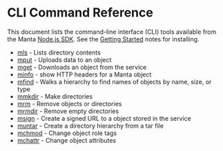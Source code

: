 # CLI Command Reference

This document lists the command-line interface (CLI) tools available from the
Manta [Node.js SDK](./sdks.md#nodejs-sdk). See the [Getting
Started](./#getting-started) notes for installing.

* [mls](https://github.com/TritonDataCenter/node-manta/blob/master/docs/man/mls.md) - Lists directory contents
* [mput](https://github.com/TritonDataCenter/node-manta/blob/master/docs/man/mput.md) - Uploads data to an object
* [mget](https://github.com/TritonDataCenter/node-manta/blob/master/docs/man/mget.md) - Downloads an object from the service
* [minfo](https://github.com/TritonDataCenter/node-manta/blob/master/docs/man/minfo.md) - show HTTP headers for a Manta object
* [mfind](https://github.com/TritonDataCenter/node-manta/blob/master/docs/man/mfind.md) - Walks a hierarchy to find names of objects by name, size, or type
* [mmkdir](https://github.com/TritonDataCenter/node-manta/blob/master/docs/man/mmkdir.md) - Make directories
* [mrm](https://github.com/TritonDataCenter/node-manta/blob/master/docs/man/mrm.md) - Remove objects or directories
* [mrmdir](https://github.com/TritonDataCenter/node-manta/blob/master/docs/man/mrmdir.md) - Remove empty directories
* [msign](https://github.com/TritonDataCenter/node-manta/blob/master/docs/man/msign.md) - Create a signed URL to a object stored in the service
* [muntar](https://github.com/TritonDataCenter/node-manta/blob/master/docs/man/muntar.md) - Create a directory hierarchy from a tar file
* [mchmod](https://github.com/TritonDataCenter/node-manta/blob/master/docs/man/mchmod.md) - Change object role tags
* [mchattr](https://github.com/TritonDataCenter/node-manta/blob/master/docs/man/mchattr.md) - Change object attributes
